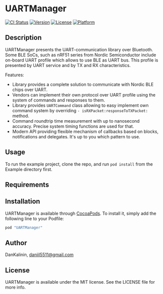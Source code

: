 # UARTManager

[![CI Status](http://img.shields.io/travis/DanKalinin/UARTManager.svg?style=flat)](https://travis-ci.org/DanKalinin/UARTManager)
[![Version](https://img.shields.io/cocoapods/v/UARTManager.svg?style=flat)](http://cocoapods.org/pods/UARTManager)
[![License](https://img.shields.io/cocoapods/l/UARTManager.svg?style=flat)](http://cocoapods.org/pods/UARTManager)
[![Platform](https://img.shields.io/cocoapods/p/UARTManager.svg?style=flat)](http://cocoapods.org/pods/UARTManager)

## Description

UARTManager presents the UART-communication library over Bluetooth. Some BLE SoCs, such as nRF51 series from Nordic Semiconductor include on-board UART profile which allows to use BLE as UART bus. This profile is presented by UART service and by TX and RX characteristics.

Features:
* Library provides a complete solution to communicate with Nordic BLE chips over UART.
* Vendors can implement their own protocol over UART profile using the system of commands and responses to them.
* Library provides `UARTCommand` class allowing to easy implement own command system by overriding `- isRXPacket:responseToTXPacket:` method.
* Command roundtrip time measurement with up to nanosecond accuracy. Precise system timing functions are used for that.
* Modern API providing flexible mechanism of callbacks based on blocks, notifications and delegates. It's up to you which pattern to use.

## Usage

To run the example project, clone the repo, and run `pod install` from the Example directory first.

## Requirements

## Installation

UARTManager is available through [CocoaPods](http://cocoapods.org). To install
it, simply add the following line to your Podfile:

```ruby
pod "UARTManager"
```

## Author

DanKalinin, daniil5511@gmail.com

## License

UARTManager is available under the MIT license. See the LICENSE file for more info.
